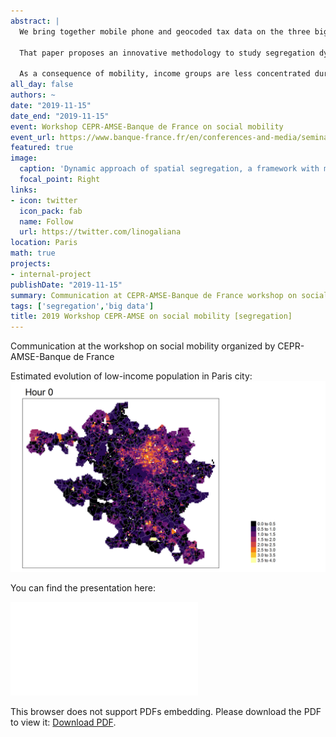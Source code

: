 ```yaml
---
abstract: |
  We bring together mobile phone and geocoded tax data on the three biggest French cities to shed a new light on segregation and spatial frictions. Urban segregation is generally measured through the glance of residential segregation. However, mobility can bring together people from different areas and shape the spatial distribution of income. The infra-day approach we propose takes into account the effect of individual mobility on within-day segregation dynamics. Population flows decomposed by income groups  are also used to estimate the heterogeneity in spatial frictions for people on the extremes of income distribution.
  
  That paper proposes an innovative methodology to study segregation dynamics at fine spatial and temporal granularity for both low- and high-income groups. We build infra-day segregation indexes using individual geocoded position records from anonymized mobile phone data. We adopt a Monte-Carlo procedure to estimate phone users' likelihood of belonging to low- or high-income groups and construct segregation indexes by taking into account co-presence at 500x500 meters cells. We propose robustness checks and compare results with residential segregation indexes derived from tax data. To estimate the effect that distance has on the interactions between neighborhoods, we use a gravity model from a large scale origin-destination matrix. We account for the biases arising from flows selection by building a zero-inflated count model.
  
  As a consequence of mobility, income groups are less concentrated during daytime than during nighttime. Residential segregation represents the acme of segregation: dissimilarity index drops down by 50 percent between its pinnacle (midnight to 4pm) and daytime stable level. Diffusion of low and high-income people out of their residential area during the day makes segregation drop at city level. However, distance plays a key role to limit population flows: the further two neighborhood are, the less likely population inflows and outflows between them will happen. We find out that Marseille is characterized by inequalities in spatial frictions between income groups while differences between income groups are more marginal in Lyon and Paris. Low-income people that live in city center in Marseille face, for instance, high distance cost making them more isolated than other populations.
all_day: false
authors: ~
date: "2019-11-15"
date_end: "2019-11-15"
event: Workshop CEPR-AMSE-Banque de France on social mobility
event_url: https://www.banque-france.fr/en/conferences-and-media/seminars-and-symposiums/research-conferences-and-symposiums/social-mobility
featured: true
image:
  caption: 'Dynamic approach of spatial segregation, a framework with mobile phone data'
  focal_point: Right
links:
- icon: twitter
  icon_pack: fab
  name: Follow
  url: https://twitter.com/linogaliana
location: Paris
math: true
projects:
- internal-project
publishDate: "2019-11-15"
summary: Communication at CEPR-AMSE-Banque de France workshop on social mobility
tags: ['segregation','big data']
title: 2019 Workshop CEPR-AMSE on social mobility [segregation]
---
```


<!---------
To link slides into YAML header
slides: /img/uea2019/uea2019.pdf
---------->

Communication at the workshop on social mobility organized by CEPR-AMSE-Banque de France

Estimated evolution of low-income population in Paris city:
![](../amsterdamuea/gif_Paris.gif)

You can find the presentation here: 

<object data="/pdf/workshopCEPR/markdown.pdf" type="application/pdf" width="700px" height="700px">
    <embed src="/pdf/workshopCEPR/markdown.pdf">
        <p>This browser does not support PDFs embedding. Please download the PDF to view it: <a href="/pdf/workshopCEPR/markdown.pdf">Download PDF</a>.</p>
    </embed>
</object>



<!-----------
url_code: ""
url_pdf: ""
url_slides: ""
url_video: ""

{{% callout note %}}
Click on the **Slides** button above to view the built-in slides feature.
{{% /callout %}}

Slides can be added in a few ways:

- **Create** slides using Academic's [*Slides*](https://sourcethemes.com/academic/docs/managing-content/#create-slides) feature and link using `slides` parameter in the front matter of the talk file
- **Upload** an existing slide deck to `static/` and link using `url_slides` parameter in the front matter of the talk file
- **Embed** your slides (e.g. Google Slides) or presentation video on this page using [shortcodes](https://sourcethemes.com/academic/docs/writing-markdown-latex/).

Further talk details can easily be added to this page using *Markdown* and $\rm \LaTeX$ math code.
--------------->
